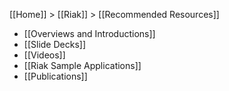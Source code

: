[[Home]] > [[Riak]] > [[Recommended Resources]]

* [[Overviews and Introductions]]
* [[Slide Decks]]
* [[Videos]]
* [[Riak Sample Applications]]
* [[Publications]]

